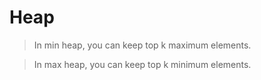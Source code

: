# Heap

> In min heap, you can keep top k maximum elements.

> In max heap, you can keep top k minimum elements.